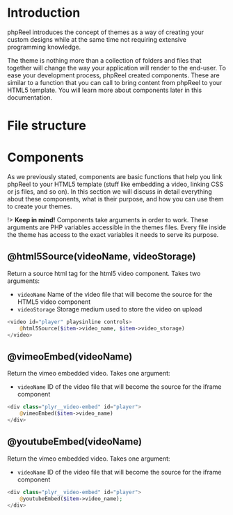 # Introduction
phpReel introduces the concept of themes as a way of creating your custom designs while at the same time not requiring extensive programming knowledge.

The theme is nothing more than a collection of folders and files that together will change the way your application will render to the end-user. To ease your development process, phpReel created components. These are similar to a function that you can call to bring content from phpReel to your HTML5 template. You will learn more about components later in this documentation.

# File structure


# Components
As we previously stated, components are basic functions that help you link phpReel to your HTML5 template (stuff like embedding a video, linking CSS or js files, and so on). In this section we will discuss in detail everything about these components, what is their purpose, and how you can use them to create your themes.

!> **Keep in mind!** Components take arguments in order to work. These arguments are PHP variables accessible in the themes files. Every file inside the theme has access to the exact variables it needs to serve its purpose.

## @html5Source(videoName, videoStorage)
Return a source html tag for the html5 video component.
Takes two arguments:
- `videoName` Name of the video file that will become the source for the HTML5 video component
- `videoStorage` Storage medium used to store the video on upload

```php
<video id="player" playsinline controls>
	@html5Source($item->video_name, $item->video_storage)
</video>
```

## @vimeoEmbed(videoName)
Return the vimeo embedded video.
Takes one argument:
- `videoName` ID of the video file that will become the source for the iframe component

```php
<div class="plyr__video-embed" id="player">
    @vimeoEmbed($item->video_name)
</div>
```

## @youtubeEmbed(videoName)
Return the vimeo embedded video.
Takes one argument:
- `videoName` ID of the video file that will become the source for the iframe component

```php
<div class="plyr__video-embed" id="player">
    @youtubeEmbed($item->video_name);
</div>
```
